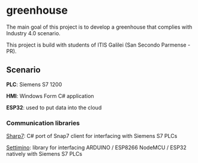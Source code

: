 # greenhouse
The main goal of this project is to develop a greenhouse that complies with Industry 4.0 scenario.

This project is build with students of ITIS Galilei (San Secondo Parmense - PR).

## Scenario

**PLC**: Siemens S7 1200

**HMI**: Windows Form C# application

**ESP32**: used to put data into the cloud




### Communication libraries
[Sharp7](http://snap7.sourceforge.net/sharp7.html): C# port of Snap7 client for interfacing with Siemens S7 PLCs

[Settimino](http://settimino.sourceforge.net/): library for interfacing ARDUINO / ESP8266 NodeMCU / ESP32 natively with Siemens S7 PLCs
